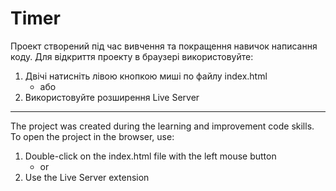 # Timer

Проект створений під час вивчення та покращення навичок написання коду. Для відкриття проекту в браузері використовуйте:

1) Двічі натисніть лівою кнопкою миші по файлу index.html
   - або
2) Використовуйте розширення Live Server

----------------------------------------------------------------------------------------------------------------------------
The project was created during the learning and improvement code skills. To open the project in the browser, use:

1) Double-click on the index.html file with the left mouse button
   - or
2) Use the Live Server extension
